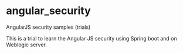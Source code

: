 # angular_security
AngularJS security samples (trials)

This is a trial to learn the Angular JS security using Spring boot and on Weblogic server.

